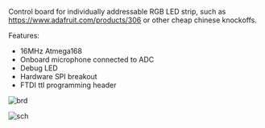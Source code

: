 Control board for individually addressable RGB LED strip, such as
https://www.adafruit.com/products/306
or other cheap chinese knockoffs.

Features:
 * 16MHz Atmega168
 * Onboard microphone connected to ADC
 * Debug LED
 * Hardware SPI breakout
 * FTDI ttl programming header

![brd](/raw/master/led_strip.brd.png)

![sch](/raw/master/led_strip.sch.png)
